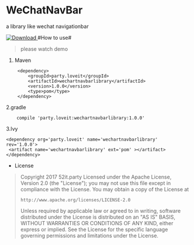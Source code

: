 ﻿# WeChatNavBar

a library like wechat navigationbar

[ ![Download](https://api.bintray.com/packages/loveit/maven/wechatnavbar/images/download.svg) ](https://bintray.com/loveit/maven/wechatnavbar/_latestVersion)
#How to use#

> please watch demo

1. Maven
 

        <dependency>
            <groupId>party.loveit</groupId>
            <artifactId>wechartnavbarlibrary</artifactId>
            <version>1.0.0</version>
            <type>pom</type>
        </dependency>
        
        
2.gradle

        compile 'party.loveit:wechartnavbarlibrary:1.0.0'

3.Ivy

    <dependency org='party.loveit' name='wechartnavbarlibrary' rev='1.0.0'>
     <artifact name='wechartnavbarlibrary' ext='pom' ></artifact>
    </dependency>

    
    

 - License

> 
> 
> Copyright 2017 52it.party    Licensed under the Apache License,
> Version 2.0 (the "License");  you may not use this file except in
> compliance with the License.  You may obtain a copy of the License at
>  
>     http://www.apache.org/licenses/LICENSE-2.0   
> Unless required by applicable law or agreed to in writing, software  distributed under
> the License is distributed on an "AS IS" BASIS,  WITHOUT WARRANTIES OR
> CONDITIONS OF ANY KIND, either express or implied.  See the License
> for the specific language governing permissions and  limitations under
> the License.

    



